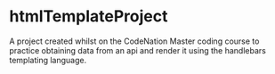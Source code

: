 # htmlTemplateProject

A project created whilst on the CodeNation Master coding course to practice obtaining data from an api and render it using the handlebars templating language.
